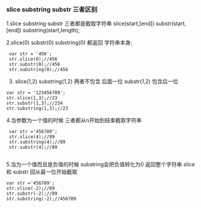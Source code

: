 ### slice substring substr 三者区别 

1.slice substring substr 三者都是截取字符串 slice(start,[end]) substr(start,[end]) substring(start,length);

2.slice(0) substr(0) substring(0) 都返回 字符串本身;

```
 var str = '456';
 str.slice(0);//456
 str.substr(0);//456
 str.substring(0);//456
```
3. slice(1,2) substring(1,2) 两者不包含 后面一位 substr(1,2) 包含后一位

```
var str = '123456789';
str.slice(1,3);//23
str.substr(1,3);//234
str.substring(1,3);//23

```
4.当参数为一个值的时候 三者都从n开始到结束截取字符串

```
 var str ='456789';
 str.slice(4);//89
 str.substring(4);//89
 str.substr(4);//89
 
 ```
 5.当为一个值而且是负值的时候 substring会把负值转化为0 返回整个字符串 slice 和 substr 回从最一位开始截取
 
 ```
 var str ='456789';
 str.slice(-2);//89
 str.substr(-2);//89
 str.substring(-2);//456789

 
 ```
